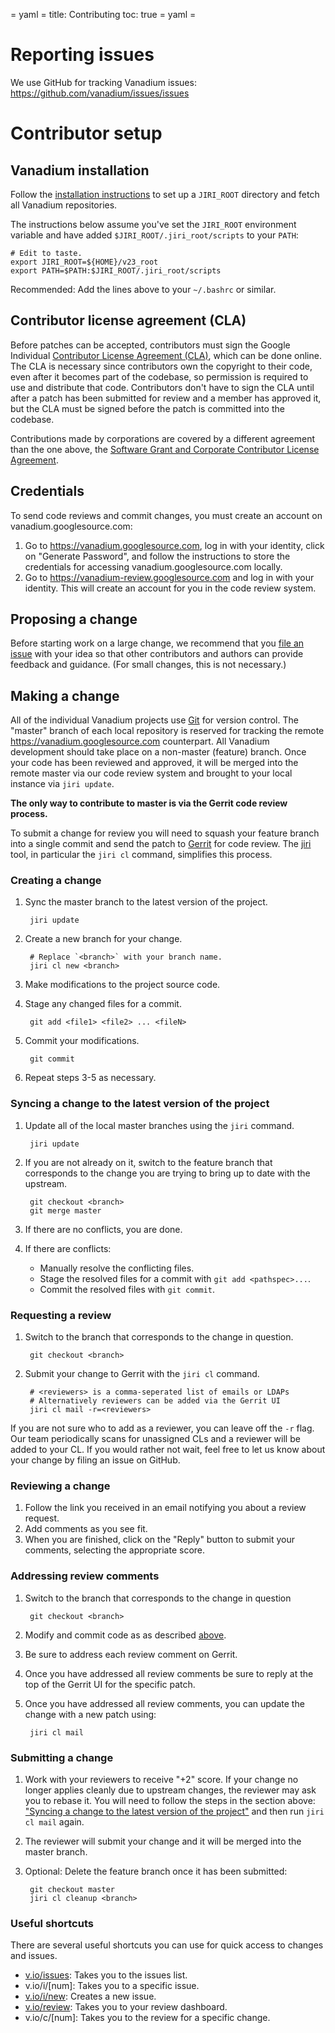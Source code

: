 = yaml =
title: Contributing
toc: true
= yaml =

# Reporting issues

We use GitHub for tracking Vanadium issues:
https://github.com/vanadium/issues/issues

# Contributor setup

## Vanadium installation

Follow the [installation instructions] to set up a `JIRI_ROOT` directory and
fetch all Vanadium repositories.

The instructions below assume you've set the `JIRI_ROOT` environment variable
and have added `$JIRI_ROOT/.jiri_root/scripts` to your `PATH`:

    # Edit to taste.
    export JIRI_ROOT=${HOME}/v23_root
    export PATH=$PATH:$JIRI_ROOT/.jiri_root/scripts

Recommended: Add the lines above to your `~/.bashrc` or similar.

## Contributor license agreement (CLA)

Before patches can be accepted, contributors must sign the Google Individual
[Contributor License Agreement (CLA)][cla], which can be done online. The CLA is
necessary since contributors own the copyright to their code, even after it
becomes part of the codebase, so permission is required to use and distribute
that code. Contributors don't have to sign the CLA until after a patch has been
submitted for review and a member has approved it, but the CLA must be signed
before the patch is committed into the codebase.

Contributions made by corporations are covered by a different agreement than the
one above, the [Software Grant and Corporate Contributor License
Agreement][corp-cla].

## Credentials

To send code reviews and commit changes, you must create an account on
vanadium.googlesource.com:

1. Go to https://vanadium.googlesource.com, log in with your identity, click on
   "Generate Password", and follow the instructions to store the credentials for
   accessing vanadium.googlesource.com locally.
2. Go to https://vanadium-review.googlesource.com and log in with your identity.
   This will create an account for you in the code review system.

## Proposing a change

Before starting work on a large change, we recommend that you [file an
issue][issue tracker] with your idea so that other contributors and authors can
provide feedback and guidance. (For small changes, this is not necessary.)

## Making a change

All of the individual Vanadium projects use [Git] for version control. The
"master" branch of each local repository is reserved for tracking the remote
https://vanadium.googlesource.com counterpart. All Vanadium development should
take place on a non-master (feature) branch. Once your code has been reviewed
and approved, it will be merged into the remote master via our code review
system and brought to your local instance via `jiri update`.

**The only way to contribute to master is via the Gerrit code review process.**

To submit a change for review you will need to squash your feature branch into a
single commit and send the patch to [Gerrit] for code review. The [jiri] tool,
in particular the `jiri cl` command, simplifies this process.

### Creating a change

1. Sync the master branch to the latest version of the project.

        jiri update

2. Create a new branch for your change.

        # Replace `<branch>` with your branch name.
        jiri cl new <branch>

3. Make modifications to the project source code.
4. Stage any changed files for a commit.

        git add <file1> <file2> ... <fileN>

5. Commit your modifications.

        git commit

6. Repeat steps 3-5 as necessary.

### Syncing a change to the latest version of the project

1. Update all of the local master branches using the `jiri` command.

        jiri update

2. If you are not already on it, switch to the feature branch that corresponds
   to the change you are trying to bring up to date with the upstream.

        git checkout <branch>
        git merge master

3. If there are no conflicts, you are done.
4. If there are conflicts:

   * Manually resolve the conflicting files.
   * Stage the resolved files for a commit with `git add <pathspec>...`.
   * Commit the resolved files with `git commit`.

### Requesting a review

1. Switch to the branch that corresponds to the change in question.

        git checkout <branch>

2. Submit your change to Gerrit with the `jiri cl` command.

        # <reviewers> is a comma-seperated list of emails or LDAPs
        # Alternatively reviewers can be added via the Gerrit UI
        jiri cl mail -r=<reviewers>

If you are not sure who to add as a reviewer, you can leave off the `-r` flag.
Our team periodically scans for unassigned CLs and a reviewer will be added to
your CL. If you would rather not wait, feel free to let us know about your
change by filing an issue on GitHub.

### Reviewing a change

1. Follow the link you received in an email notifying you about a review
   request.
2. Add comments as you see fit.
3. When you are finished, click on the "Reply" button to submit your comments,
   selecting the appropriate score.

### Addressing review comments

1. Switch to the branch that corresponds to the change in question

        git checkout <branch>

2. Modify and commit code as as described [above](#creating-a-change).
3. Be sure to address each review comment on Gerrit.
4. Once you have addressed all review comments be sure to reply at the top of
   the Gerrit UI for the specific patch.
5. Once you have addressed all review comments, you can update the change with a
   new patch using:

        jiri cl mail

### Submitting a change

1. Work with your reviewers to receive "+2" score. If your change no longer
   applies cleanly due to upstream changes, the reviewer may ask you to rebase
   it. You will need to follow the steps in the section above: ["Syncing a
   change to the latest version of the
   project"](#syncing-a-change-to-the-latest-version-of-the-project) and then
   run `jiri cl mail` again.
2. The reviewer will submit your change and it will be merged into the master
   branch.
3. Optional: Delete the feature branch once it has been submitted:

        git checkout master
        jiri cl cleanup <branch>

### Useful shortcuts

There are several useful shortcuts you can use for quick access to changes and
issues.

*  [v.io/issues](https://v.io/issues): Takes you to the issues list.
*  v.io/i/[num]: Takes you to a specific issue.
*  [v.io/i/new](https://v.io/i/new): Creates a new issue.
*  [v.io/review](https://v.io/review): Takes you to your review dashboard.
*  v.io/c/[num]: Takes you to the review for a specific change.

[installation instructions]: /installation/
[cla]: https://cla.developers.google.com/about/google-individual?csw=1
[corp-cla]: https://cla.developers.google.com/about/google-corporate?csw=1
[issue tracker]: https://github.com/vanadium/issues/issues
[git]: http://git-scm.com/
[gerrit]: https://vanadium-review.googlesource.com
[jiri]: /tools/jiri.html
